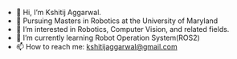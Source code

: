 - 👋 Hi, I’m Kshitij Aggarwal.
- 📖 Pursuing Masters in Robotics at the University of Maryland
- 👀 I’m interested in Robotics, Computer Vision, and related fields.
- 🌱 I’m currently learning Robot Operation System(ROS2)
- 📫 How to reach me: kshitijaggarwal@gmail.com

<!---
KshitijAggarwal8/KshitijAggarwal8 is a ✨ special ✨ repository because its `README.md` (this file) appears on your GitHub profile.
You can click the Preview link to take a look at your changes.
--->
